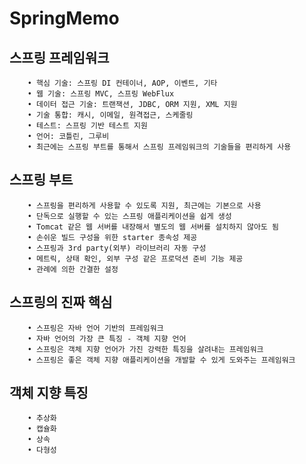 # SpringMemo

## 스프링 프레임워크
        • 핵심 기술: 스프링 DI 컨테이너, AOP, 이벤트, 기타
        • 웹 기술: 스프링 MVC, 스프링 WebFlux
        • 데이터 접근 기술: 트랜잭션, JDBC, ORM 지원, XML 지원
        • 기술 통합: 캐시, 이메일, 원격접근, 스케줄링
        • 테스트: 스프링 기반 테스트 지원
        • 언어: 코틀린, 그루비
        • 최근에는 스프링 부트를 통해서 스프링 프레임워크의 기술들을 편리하게 사용

## 스프링 부트
        • 스프링을 편리하게 사용할 수 있도록 지원, 최근에는 기본으로 사용
        • 단독으로 실행할 수 있는 스프링 애플리케이션을 쉽게 생성
        • Tomcat 같은 웹 서버를 내장해서 별도의 웹 서버를 설치하지 않아도 됨
        • 손쉬운 빌드 구성을 위한 starter 종속성 제공
        • 스프링과 3rd party(외부) 라이브러리 자동 구성
        • 메트릭, 상태 확인, 외부 구성 같은 프로덕션 준비 기능 제공
        • 관례에 의한 간결한 설정

## 스프링의 진짜 핵심
        • 스프링은 자바 언어 기반의 프레임워크
        • 자바 언어의 가장 큰 특징 - 객체 지향 언어
        • 스프링은 객체 지향 언어가 가진 강력한 특징을 살려내는 프레임워크
        • 스프링은 좋은 객체 지향 애플리케이션을 개발할 수 있게 도와주는 프레임워크

## 객체 지향 특징
        • 추상화
        • 캡슐화
        • 상속
        • 다형성


